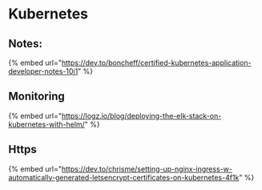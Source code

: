 # Kubernetes

## Notes:

{% embed url="https://dev.to/boncheff/certified-kubernetes-application-developer-notes-10i1" %}



## Monitoring

{% embed url="https://logz.io/blog/deploying-the-elk-stack-on-kubernetes-with-helm/" %}

## Https

{% embed url="https://dev.to/chrisme/setting-up-nginx-ingress-w-automatically-generated-letsencrypt-certificates-on-kubernetes-4f1k" %}



